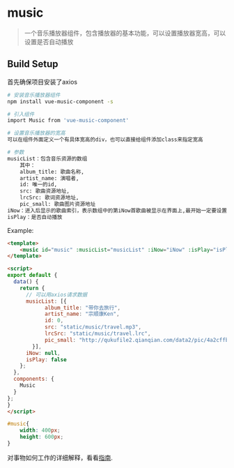 # music

> 一个音乐播放器组件，包含播放器的基本功能，可以设置播放器宽高，可以设置是否自动播放

## Build Setup

首先确保项目安装了axios

``` bash
# 安装音乐播放器组件
npm install vue-music-component -s

# 引入组件
import Music from 'vue-music-component'

# 设置音乐播放器的宽高
可以在组件外面定义一个有具体宽高的div，也可以直接给组件添加class来指定宽高

# 参数
musicList：包含音乐资源的数组
    其中：
    album_title: 歌曲名称,
    artist_name: 演唱者,
    id: 唯一的id,
    src: 歌曲资源地址,
    lrcSrc: 歌词资源地址,
    pic_small: 歌曲图片资源地址
iNow：进入后显示的歌曲索引，表示数组中的第iNow首歌曲被显示在界面上,最开始一定要设置成null，随后在获取到音乐资源以后在修改iNow的值
isPlay：是否自动播放
```

Example:

```html
<template>
    <music id="music" :musicList="musicList" :iNow="iNow" :isPlay="isPlay"></music>
</template>

<script>
export default {
  data() {
    return {
      // 可以用axios请求数据
      musicList: [{
            album_title: "带你去旅行",
            artist_name: "宗顺康Ken",
            id: 0,
            src: "static/music/travel.mp3",
            lrcSrc: "static/music/travel.lrc",
            pic_small: "http://qukufile2.qianqian.com/data2/pic/4a2cffbaf32b0a7cb77986bc483e8642/569217166/569217166.JPG@s_1,w_90,h_90"
        }],
      iNow: null,
      isPlay: false
    };
  },
  components: {
    Music
  }
};
}
</script>
```

```css
#music{
    width: 400px;
    height: 600px;
}
```

对事物如何工作的详细解释，看看[指南](https://github.com/GONGTING520/vue-music-component.git).